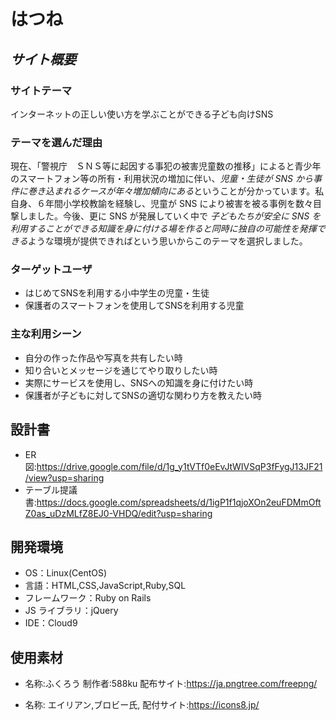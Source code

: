 # **はつね**

## _サイト概要_

### サイトテーマ

インターネットの正しい使い方を学ぶことができる子ども向けSNS

### テーマを選んだ理由

現在、「警視庁　ＳＮＳ等に起因する事犯の被害児童数の推移」によると青少年のスマートフォン等の所有・利用状況の増加に伴い、*児童・生徒が SNS から事件に巻き込まれるケースが年々増加傾向にある*ということが分かっています。私自身、６年間小学校教諭を経験し、児童が SNS により被害を被る事例を数々目撃しました。今後、更に SNS が発展していく中で
*子どもたちが安全に SNS を利用することができる知識を身に付ける場を作ると同時に独自の可能性を発揮できる*ような環境が提供できればという思いからこのテーマを選択しました。

### ターゲットユーザ

- はじめてSNSを利用する小中学生の児童・生徒
- 保護者のスマートフォンを使用してSNSを利用する児童

### 主な利用シーン

- 自分の作った作品や写真を共有したい時
- 知り合いとメッセージを通じてやり取りしたい時
- 実際にサービスを使用し、SNSへの知識を身に付けたい時
- 保護者が子どもに対してSNSの適切な関わり方を教えたい時 

## 設計書

- ER図:https://drive.google.com/file/d/1g_y1tVTf0eEvJtWIVSqP3fFygJ13JF21/view?usp=sharing
- テーブル提議書:https://docs.google.com/spreadsheets/d/1igP1f1qjoXOn2euFDMmOftZ0as_uDzMLfZ8EJ0-VHDQ/edit?usp=sharing

## 開発環境

- OS：Linux(CentOS)
- 言語：HTML,CSS,JavaScript,Ruby,SQL
- フレームワーク：Ruby on Rails
- JS ライブラリ：jQuery
- IDE：Cloud9

## 使用素材
- 名称:ふくろう
  制作者:588ku
  配布サイト:https://ja.pngtree.com/freepng/

- 名称: エイリアン,ブロビー氏,
  配付サイト:https://icons8.jp/

